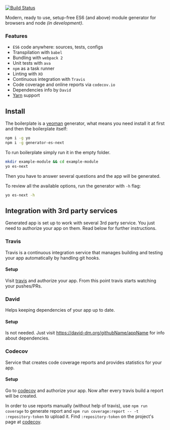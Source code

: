 [![Build Status](https://img.shields.io/travis/likerRr/generator-es6-next/master.svg)](https://travis-ci.org/likerRr/generator-es6-next)

Modern, ready to use, setup-free ES6 (and above) module generator for browsers and node *(in development)*.
 
### Features
* `ES6` code anywhere: sources, tests, configs
* Transpilation with `babel`
* Bundling with `webpack 2`
* Unit tests with `ava`
* `npm` as a task runner
* Linting with `XO`
* Continuous integration with `Travis`
* Code coverage and online reports via `codecov.io`
* Dependencies info by `David`
* [Yarn](https://yarnpkg.com/en/) support

## Install

The boilerplate is a [yeoman](http://yeoman.io) generator, what means you need install it at first and then the 
boilerplate itself:

```bash
npm i -g yo
npm i -g generator-es-next
```

To run boilerplate simply run it in the empty folder.

```bash
mkdir example-module && cd example-module
yo es-next
```

Then you have to answer several questions and the app will be generated.

To review all the available options, run the generator with `-h` flag:

```bash
yo es-next -h
```

## Integration with 3rd party services

Generated app is set up to work with several 3rd party service. You just need to authorize your app on them. Read below
for further instructions.

### Travis

Travis is a continuous integration service that manages building and testing your app automatically by handling git 
hooks.

#### Setup

Visit [travis](http://travis-ci.org) and authorize your app. From this point travis starts watching your pushes/PRs.

### David

Helps keeping dependencies of your app up to date.

#### Setup

Is not needed. Just visit https://david-dm.org/githubName/appName for info about dependencies.

### Codecov

Service that creates code coverage reports and provides statistics for your app.

#### Setup

Go to [codecov](https://codecov.io) and authorize your app. Now after every travis build a report will be created.

In order to use  reports manually (without help of travis), use `npm run coverage` to generate report 
and `npm run coverage:report -- -t :repository-token` to upload it. Find `:repository-token` on the project's 
page at [codecov](https://codecov.io).
